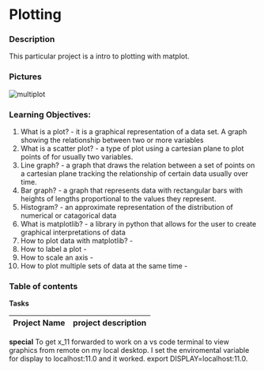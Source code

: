 # Plotting

### **Description**
This particular project is a intro to plotting with matplot.

### **Pictures**
![multiplot](https://drive.google.com/drive/u/0/folders/1A3oZpzbgR5eiDPl61DolQby8eI2sBdOZ)
### **Learning Objectives:**
1. What is a plot? - it is a graphical representation of a data set. A graph showing the relationship between two or more variables
2. What is a scatter plot? - a type of plot using a cartesian plane to plot points of for usually two variables.
3. Line graph? - a graph that draws the relation between a set of points on a cartesian plane tracking the relationship of certain data usually over time.
4. Bar graph? - a graph that represents data with rectangular bars with heights of lengths proportional to the values they represent.
5. Histogram? - an approximate representation of the distribution of numerical or catagorical data
6. What is matplotlib? - a library in python that allows for the user to create graphical interpretations of data
7. How to plot data with matplotlib? - 
8. How to label a plot -
9. How to scale an axis - 
10. How to plot multiple sets of data at the same time - 

### **Table of contents**
**Tasks**

Project Name | project description
------------ | -----------------------------------------------

**special**
To get x_11 forwarded to work on a vs code terminal to view graphics from remote on my local desktop. I set the enviromental variable for display to localhost:11.0 and it worked. export DISPLAY=localhost:11.0.
